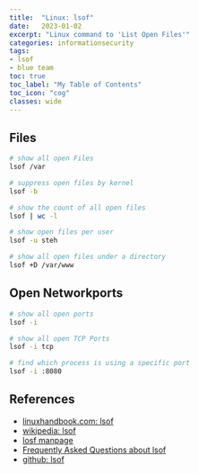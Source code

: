 ```yaml
---
title:  "Linux: lsof"
date:   2023-01-02
excerpt: "Linux command to 'List Open Files'"
categories: informationsecurity
tags: 
- lsof
- blue team
toc: true
toc_label: "My Table of Contents"
toc_icon: "cog"
classes: wide
---
```


## Files

```bash
# show all open Files
lsof /var

# suppress open files by kernel
lsof -b

# show the count of all open files
lsof | wc -l

# show open files per user
lsof -u steh

# show all open files under a directory
lsof +D /var/www
```

## Open Networkports

```bash
# show all open ports
lsof -i

# show all open TCP Ports
lsof -i tcp

# find which process is using a specific port
lsof -i :8080
```

## References

* [linuxhandbook.com: lsof](https://linuxhandbook.com/lsof-command/)
* [wikipedia: lsof](https://en.wikipedia.org/wiki/Lsof)
* [losf manpage](https://linux.die.net/man/8/lsof)
* [Frequently Asked Questions about lsof](http://ftp.mirrorservice.org/sites/lsof.itap.purdue.edu/pub/tools/unix/lsof/FAQ)
* [github: lsof](https://github.com/lsof-org/lsof)

